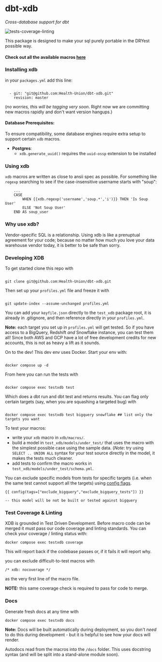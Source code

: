 # dbt-xdb
_Cross-database support for dbt_

![tests-coverage-linting](https://github.com/Health-Union/dbt-xdb/workflows/tests-coverage-linting/badge.svg)

This package is designed to make your sql purely portable in the DRYest possible way. 

#### Check out all the available macros [here](docs/macros.md) 


### Installing xdb

in your `packages.yml` add this line:

```

  - git: "git@github.com:Health-Union/dbt-xdb.git"
    revision: master

```
(_no worries, this will be tagging very soon_. Right now we are committing new macros rapidly and don't want version hangups.)

#### Database Prerequisites:

To ensure compatibility, some database engines require extra setup to support certain `xdb` macros.

- **Postgres**:
  - `xdb.generate_uuid()` requires the `uuid-ossp` extension to be installed

### Using xdb

`xdb` macros are written as close to ansii spec as possible. 
For something like `regexp` searching to see if the case-insensitive username starts with "soup":

```
    ...
    CASE
        WHEN {{xdb.regexp('username','soup.*','i')}} THEN 'Is Soup User'
        ELSE 'Not Soup User'
    END AS soup_user 

```

### Why use xdb? 

Vendor-specific SQL is a relationship. 
Using xdb is like a prenuptual agreement for your code; because no matter how much you love your data warehouse vendor today, it is better to be safe than sorry. 

### Developing XDB
To get started clone this repo with 

```

git clone git@github.com:Health-Union/dbt-xdb.git

```

Then set up your `profiles.yml` file and freeze it with 

```

git update-index --assume-unchanged profiles.yml

```
You can add your `keyfile.json` directly to the `test_xdb` package root, it is already in .gitignore, and then reference directly in your `profiles.yml`. 


**Note:** each target you set up in `profiles.yml` will get tested. So if you have access to a BigQuery, Redshift _and_ Snowflake instance, you can test them all! Since both AWS and GCP have a lot of free development credits for new accounts, this is not as heavy a lift as it sounds. 

On to the dev! 
This dev env uses Docker. Start your env with:

```

docker compose up -d

```

From here you can run the tests with

```

docker compose exec testxdb test

```

Which does a dbt run and dbt test and returns results. You can flag only certain targets (say, when you are squashing a targeted bug) with 

```

docker compose exec testxdb test bigquery snowflake ## list only the targets you want

```

To test your macros:

- write your `xdb` macro in `xdb/macros/`. 
- build a model in `test_xdb/models/under_test/` that uses the macro with the simplest possible case using the sample data.
  (_Note_: try using `SELECT .. UNION ALL` syntax for your test source directly in the model, it makes the tests much cleaner.
- add tests to confirm the macro works in `test_xdb/models/under_test/schema.yml`.

You can exclude specific models from tests for specific targets (i.e. when the same test cannot support all the targets) using [config flags](https://docs.getdbt.com/docs/building-a-dbt-project/building-models/tags/).

```
{{ config(tags=["exclude_bigquery","exclude_bigquery_tests"]) }}

-- this model will be not be built or tested against bigquery

```

### Test Coverage & Linting
XDB is grounded in Test Driven Development. Before macro code can be merged it must pass our code coverage and linting standards. You can check your coverage / linting status with:

```
docker compose exec testxdb coverage

```
This will report back if the codebase passes or, if it fails it will report why. 

you can exclude difficult-to-test macros with 

```
/* xdb: nocoverage */
```
as the very first line of the macro file. 

**NOTE:** this same coverage check is required to pass for code to merge. 

### Docs
Generate fresh docs at any time with 

```
docker compose exec testxdb docs 
```

**Note:** Docs will be built automatically during deployment, so you don't _need_ to do this during development - but it is helpful to see how your docs will render. 

Autodocs read from the macros into the `/docs` folder. This uses docstring syntax (and will be split into a stand-alone module soon).


